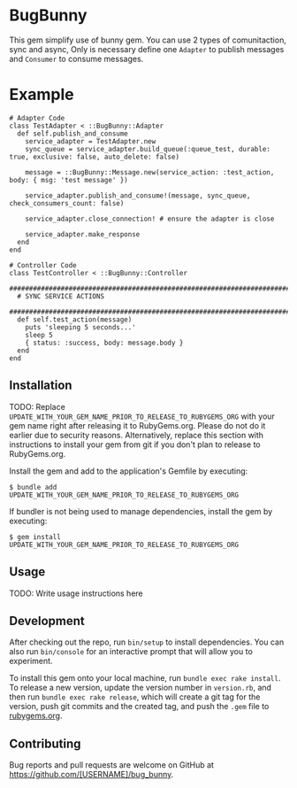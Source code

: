 # BugBunny

This gem simplify use of bunny gem. You can use 2 types of comunitaction, sync and async, Only is necessary define one `Adapter` to publish messages and `Consumer` to consume messages.

# Example

```
# Adapter Code
class TestAdapter < ::BugBunny::Adapter
  def self.publish_and_consume
    service_adapter = TestAdapter.new
    sync_queue = service_adapter.build_queue(:queue_test, durable: true, exclusive: false, auto_delete: false)

    message = ::BugBunny::Message.new(service_action: :test_action, body: { msg: 'test message' })

    service_adapter.publish_and_consume!(message, sync_queue, check_consumers_count: false)

    service_adapter.close_connection! # ensure the adapter is close

    service_adapter.make_response
  end
end

# Controller Code
class TestController < ::BugBunny::Controller
  ##############################################################################
  # SYNC SERVICE ACTIONS
  ##############################################################################
  def self.test_action(message)
    puts 'sleeping 5 seconds...'
    sleep 5
    { status: :success, body: message.body }
  end
end
```



## Installation

TODO: Replace `UPDATE_WITH_YOUR_GEM_NAME_PRIOR_TO_RELEASE_TO_RUBYGEMS_ORG` with your gem name right after releasing it to RubyGems.org. Please do not do it earlier due to security reasons. Alternatively, replace this section with instructions to install your gem from git if you don't plan to release to RubyGems.org.

Install the gem and add to the application's Gemfile by executing:

    $ bundle add UPDATE_WITH_YOUR_GEM_NAME_PRIOR_TO_RELEASE_TO_RUBYGEMS_ORG

If bundler is not being used to manage dependencies, install the gem by executing:

    $ gem install UPDATE_WITH_YOUR_GEM_NAME_PRIOR_TO_RELEASE_TO_RUBYGEMS_ORG

## Usage

TODO: Write usage instructions here

## Development

After checking out the repo, run `bin/setup` to install dependencies. You can also run `bin/console` for an interactive prompt that will allow you to experiment.

To install this gem onto your local machine, run `bundle exec rake install`. To release a new version, update the version number in `version.rb`, and then run `bundle exec rake release`, which will create a git tag for the version, push git commits and the created tag, and push the `.gem` file to [rubygems.org](https://rubygems.org).

## Contributing

Bug reports and pull requests are welcome on GitHub at https://github.com/[USERNAME]/bug_bunny.
